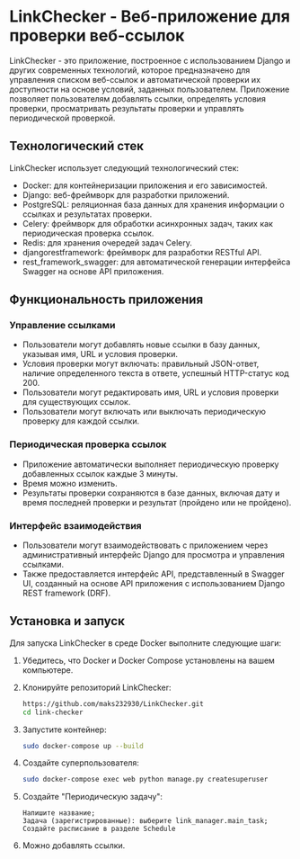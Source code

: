 # LinkChecker - Веб-приложение для проверки веб-ссылок

LinkChecker - это приложение, построенное с использованием Django и других современных технологий, которое предназначено для управления списком веб-ссылок и автоматической проверки их доступности на основе условий, заданных пользователем. Приложение позволяет пользователям добавлять ссылки, определять условия проверки, просматривать результаты проверки и управлять периодической проверкой.

## Технологический стек

LinkChecker использует следующий технологический стек:

- Docker: для контейнеризации приложения и его зависимостей.
- Django: веб-фреймворк для разработки приложений.
- PostgreSQL: реляционная база данных для хранения информации о ссылках и результатах проверки.
- Celery: фреймворк для обработки асинхронных задач, таких как периодическая проверка ссылок.
- Redis: для хранения очередей задач Celery.
- djangorestframework: фреймворк для разработки RESTful API.
- rest_framework_swagger: для автоматической генерации интерфейса Swagger на основе API приложения.

## Функциональность приложения

### Управление ссылками

- Пользователи могут добавлять новые ссылки в базу данных, указывая имя, URL и условия проверки.
- Условия проверки могут включать: правильный JSON-ответ, наличие определенного текста в ответе, успешный HTTP-статус код 200.
- Пользователи могут редактировать имя, URL и условия проверки для существующих ссылок.
- Пользователи могут включать или выключать периодическую проверку для каждой ссылки.

### Периодическая проверка ссылок

- Приложение автоматически выполняет периодическую проверку добавленных ссылок каждые 3 минуты. 
- Время можно изменить.
- Результаты проверки сохраняются в базе данных, включая дату и время последней проверки и результат (пройдено или не пройдено).

### Интерфейс взаимодействия

- Пользователи могут взаимодействовать с приложением через административный интерфейс Django для просмотра и управления ссылками.
- Также предоставляется интерфейс API, представленный в Swagger UI, созданный на основе API приложения с использованием Django REST framework (DRF).

## Установка и запуск

Для запуска LinkChecker в среде Docker выполните следующие шаги:

1. Убедитесь, что Docker и Docker Compose установлены на вашем компьютере.

2. Клонируйте репозиторий LinkChecker:

   ```bash
   https://github.com/maks232930/LinkChecker.git
   cd link-checker
    ```
3. Запустите контейнер:
    ```bash
    sudo docker-compose up --build
   ```
4. Создайте суперпользователя:
    ```bash
    sudo docker-compose exec web python manage.py createsuperuser
   ```
5. Создайте "Периодическую задачу":
    ```
   Напишите название;
   Задача (зарегистрированные): выберите link_manager.main_task;
   Создайте расписание в разделе Schedule
   ```
6. Можно добавлять ссылки.